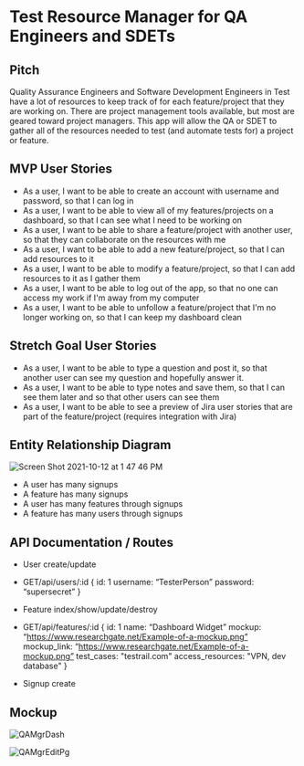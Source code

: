# Test Resource Manager for QA Engineers and SDETs

## Pitch

Quality Assurance Engineers and Software Development Engineers in Test have a lot of resources to keep track of for each feature/project that they are working on. There are project management tools available, but most are geared toward project managers. This app will allow the QA or SDET to gather all of the resources needed to test (and automate tests for) a project or feature. 


## MVP User Stories

* As a user, I want to be able to create an account with username and password, so that I can log in 
* As a user, I want to be able to view all of my features/projects on a dashboard, so that I can see what I need to be working on
* As a user, I want to be able to share a feature/project with another user, so that they can collaborate on the resources with me
* As a user, I want to be able to add a new feature/project, so that I can add resources to it
* As a user, I want to be able to modify a feature/project, so that I can add resources to it as I gather them
* As a user, I want to be able to log out of the app, so that no one can access my work if I'm away from my computer
* As a user, I want to be able to unfollow a feature/project that I'm no longer working on, so that I can keep my dashboard clean


## Stretch Goal User Stories

* As a user, I want to be able to type a question and post it, so that another user can see my question and hopefully answer it.
* As a user, I want to be able to type notes and save them, so that I can see them later and so that other users can see them
* As a user, I want to be able to see a preview of Jira user stories that are part of the feature/project (requires integration with Jira)


## Entity Relationship Diagram

![Screen Shot 2021-10-12 at 1 47 46 PM](https://user-images.githubusercontent.com/81663925/137029708-c355072b-f5e6-487c-ae5a-a652061c7a7d.png)

* A user has many signups
* A feature has many signups
* A user has many features through signups
* A feature has many users through signups


## API Documentation / Routes

* User create/update
* GET/api/users/:id
 { id: 1 username: “TesterPerson” password: “supersecret” }
 
* Feature index/show/update/destroy
* GET/api/features/:id
 { id: 1 name: “Dashboard Widget” mockup: “https://www.researchgate.net/Example-of-a-mockup.png” mockup_link: “https://www.researchgate.net/Example-of-a-mockup.png” test_cases: "testrail.com" access_resources: "VPN, dev database"  }
 
* Signup create


## Mockup

![QAMgrDash](https://user-images.githubusercontent.com/81663925/137033317-66be7324-8731-47c2-9588-7afebd5cbaa5.png)


![QAMgrEditPg](https://user-images.githubusercontent.com/81663925/137029945-6989281e-b131-48cc-8e76-6238a53eb77e.png)






